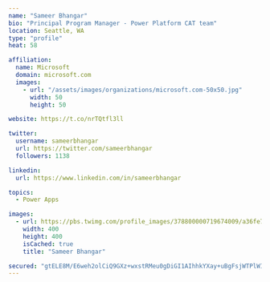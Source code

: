 ```yaml
---
name: "Sameer Bhangar"
bio: "Principal Program Manager - Power Platform CAT team"
location: Seattle, WA
type: "profile"
heat: 58

affiliation:
  name: Microsoft
  domain: microsoft.com
  images:
    - url: "/assets/images/organizations/microsoft.com-50x50.jpg"
      width: 50
      height: 50

website: https://t.co/nrTQtfl3ll

twitter:
  username: sameerbhangar
  url: https://twitter.com/sameerbhangar
  followers: 1138

linkedin:
  url: https://www.linkedin.com/in/sameerbhangar

topics:
  - Power Apps

images:
  - url: https://pbs.twimg.com/profile_images/378800000719674009/a36fe7ddfab1778b76e5793772e43798_400x400.jpeg
    width: 400
    height: 400
    isCached: true
    title: "Sameer Bhangar"

secured: "gtELE8M/E6weh2olCiQ9GXz+wxstRMeu0gDiGI1AIhhkYXay+uBgFsjWTPlWIADOpUfLzJp9LWNGNh8nFxvg1wH+b6Dj4cViHxvwRfBrMZqeBeV2XgceUo7Vu+/oGLO7PR1YyHpLcPGnIhRSObr1hX5zuPoz6W9njeVh0carlOPAiIuLnJIwh+MgesPFPs99JTBmSoGTFnOPLIYSCY9DtmCbqKiDmgLsRSir+7ZWbCTjvpMXsG+cBskxyWv70W8FkFbV9bZVS1NhqG8KEKOrZheEGA0ZeakfAmqD16M5tw6HWbXxrY1yMBjn8Yo5+uM4UG8+an3CQmVheE+Dh/90n89JL9CiHkCPBP/EFubTjaFuzbah2JL2/UF+iHe6vvG+BZTXIn3aj/09vwaxPHsqM3fd7J+SmeUb0c7IIBJOD/w=;/hnnJpRro5QIsJqYHlMzUw=="
---
```


